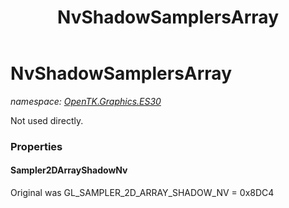 ﻿---
title: NvShadowSamplersArray
---

# NvShadowSamplersArray
_namespace: [OpenTK.Graphics.ES30](N-OpenTK.Graphics.ES30.html)_

Not used directly.



### Properties

#### Sampler2DArrayShadowNv
Original was GL_SAMPLER_2D_ARRAY_SHADOW_NV = 0x8DC4

